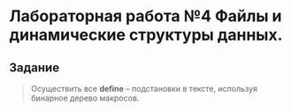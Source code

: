 # Лабораторная работа №4 Файлы и динамические структуры данных.
## Задание
>Осуществить все **define** – подстановки в тексте, используя бинарное дерево макросов.